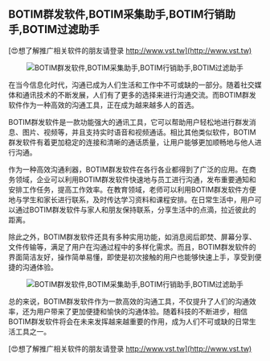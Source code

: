## **BOTIM群发软件,BOTIM采集助手,BOTIM行销助手,BOTIM过滤助手**

[😍想了解推广相关软件的朋友请登录 http://www.vst.tw](http://www.vst.tw)

 <center><img src="https://vst.tw/MP4/tuiguang/png/4.png" alt="BOTIM群发软件,BOTIM采集助手,BOTIM行销助手,BOTIM过滤助手"></center>

在当今信息化时代，沟通已成为人们生活和工作中不可或缺的一部分。随着社交媒体和通讯技术的不断发展，人们有了更多的选择来进行沟通交流。而BOTIM群发软件作为一种高效的沟通工具，正在成为越来越多人的首选。

BOTIM群发软件是一款功能强大的通讯工具，它可以帮助用户轻松地进行群发消息、图片、视频等，并且支持实时语音和视频通话。相比其他类似软件，BOTIM群发软件有着更加稳定的连接和清晰的通话质量，让用户能够更加顺畅地与他人进行沟通。

作为一种高效沟通利器，BOTIM群发软件在各行各业都得到了广泛的应用。在商务领域，企业可以利用BOTIM群发软件快速地与员工进行沟通，发布重要通知和安排工作任务，提高工作效率。在教育领域，老师可以利用BOTIM群发软件方便地与学生和家长进行联系，及时传达学习资料和课程安排。在日常生活中，用户可以通过BOTIM群发软件与家人和朋友保持联系，分享生活中的点滴，拉近彼此的距离。

除此之外，BOTIM群发软件还具有多种实用功能，如消息阅后即焚、屏幕分享、文件传输等，满足了用户在沟通过程中的多样化需求。而且，BOTIM群发软件的界面简洁友好，操作简单易懂，即使是初次接触的用户也能够快速上手，享受到便捷的沟通体验。

 <center><img src="https://vst.tw/MP4/tuiguang/png/2.png" alt="BOTIM群发软件,BOTIM采集助手,BOTIM行销助手,BOTIM过滤助手"></center>

总的来说，BOTIM群发软件作为一款高效的沟通工具，不仅提升了人们的沟通效率，还为用户带来了更加便捷和愉快的沟通体验。随着科技的不断进步，相信BOTIM群发软件将会在未来发挥越来越重要的作用，成为人们不可或缺的日常生活工具之一。

[😍想了解推广相关软件的朋友请登录 http://www.vst.tw](http://www.vst.tw)




